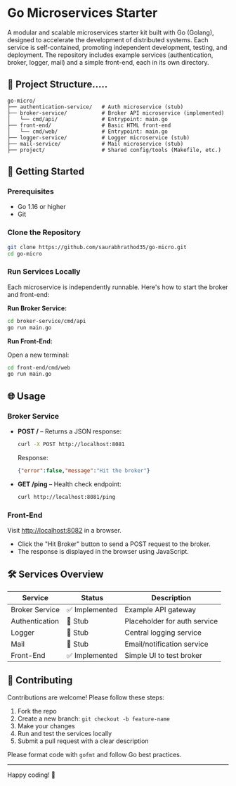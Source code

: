 # Go Microservices Starter

A modular and scalable microservices starter kit built with Go (Golang), designed to accelerate the development of distributed systems. Each service is self-contained, promoting independent development, testing, and deployment. The repository includes example services (authentication, broker, logger, mail) and a simple front-end, each in its own directory.

## 📁 Project Structure.....

```
go-micro/
├── authentication-service/   # Auth microservice (stub)
├── broker-service/           # Broker API microservice (implemented)
│   └── cmd/api/              # Entrypoint: main.go
├── front-end/                # Basic HTML front-end
│   └── cmd/web/              # Entrypoint: main.go
├── logger-service/           # Logger microservice (stub)
├── mail-service/             # Mail microservice (stub)
├── project/                  # Shared config/tools (Makefile, etc.)
```

## 🚀 Getting Started

### Prerequisites

- Go 1.16 or higher
- Git

### Clone the Repository

```bash
git clone https://github.com/saurabhrathod35/go-micro.git
cd go-micro
```

### Run Services Locally

Each microservice is independently runnable. Here's how to start the broker and front-end:

**Run Broker Service:**

```bash
cd broker-service/cmd/api
go run main.go
```

**Run Front-End:**

Open a new terminal:

```bash
cd front-end/cmd/web
go run main.go
```

## 🌐 Usage

### Broker Service

- **POST /** – Returns a JSON response:
  ```bash
  curl -X POST http://localhost:8081
  ```
  Response:
  ```json
  {"error":false,"message":"Hit the broker"}
  ```

- **GET /ping** – Health check endpoint:
  ```bash
  curl http://localhost:8081/ping
  ```

### Front-End

Visit [http://localhost:8082](http://localhost:8082) in a browser.

- Click the "Hit Broker" button to send a POST request to the broker.
- The response is displayed in the browser using JavaScript.

## 🛠 Services Overview

| Service              | Status      | Description                          |
|----------------------|-------------|--------------------------------------|
| Broker Service       | ✅ Implemented | Example API gateway                  |
| Authentication       | 🔧 Stub       | Placeholder for auth service         |
| Logger               | 🔧 Stub       | Central logging service              |
| Mail                 | 🔧 Stub       | Email/notification service           |
| Front-End            | ✅ Implemented | Simple UI to test broker             |

## 🤝 Contributing

Contributions are welcome! Please follow these steps:

1. Fork the repo
2. Create a new branch: `git checkout -b feature-name`
3. Make your changes
4. Run and test the services locally
5. Submit a pull request with a clear description

Please format code with `gofmt` and follow Go best practices.

---

Happy coding! 🚀
